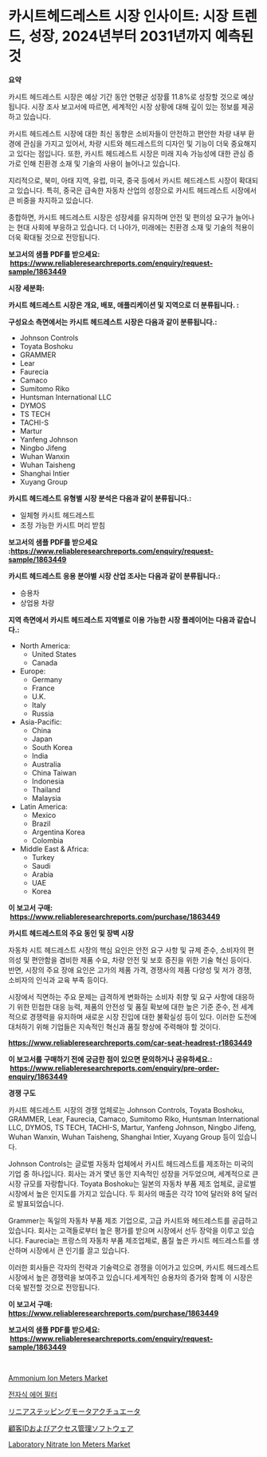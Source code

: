 <p><h1>카시트헤드레스트 시장 인사이트: 시장 트렌드, 성장, 2024년부터 2031년까지 예측된 것</h1></p><p><strong>요약</strong></p>
<p><p>카시트 헤드레스트 시장은 예상 기간 동안 연평균 성장률 11.8%로 성장할 것으로 예상됩니다. 시장 조사 보고서에 따르면, 세계적인 시장 상황에 대해 깊이 있는 정보를 제공하고 있습니다.</p><p>카시트 헤드레스트 시장에 대한 최신 동향은 소비자들이 안전하고 편안한 차량 내부 환경에 관심을 가지고 있어서, 차량 시트와 헤드레스트의 디자인 및 기능이 더욱 중요해지고 있다는 점입니다. 또한, 카시트 헤드레스트 시장은 미래 지속 가능성에 대한 관심 증가로 인해 친환경 소재 및 기술의 사용이 늘어나고 있습니다.</p><p>지리적으로, 북미, 아태 지역, 유럽, 미국, 중국 등에서 카시트 헤드레스트 시장이 확대되고 있습니다. 특히, 중국은 급속한 자동차 산업의 성장으로 카시트 헤드레스트 시장에서 큰 비중을 차지하고 있습니다.</p><p>종합하면, 카시트 헤드레스트 시장은 성장세를 유지하며 안전 및 편의성 요구가 늘어나는 현대 사회에 부응하고 있습니다. 더 나아가, 미래에는 친환경 소재 및 기술의 적용이 더욱 확대될 것으로 전망됩니다.</p></p>
<p><strong>보고서의 샘플 PDF를 받으세요: &nbsp;<a href="https://www.reliableresearchreports.com/enquiry/request-sample/1863449">https://www.reliableresearchreports.com/enquiry/request-sample/1863449</a></strong></p>
<p><strong>시장 세분화:</strong></p>
<p><strong> 카시트 헤드레스트 시장은 개요, 배포, 애플리케이션 및 지역으로 더 분류됩니다. :</strong></p>
<p><strong>구성요소 측면에서는 카시트 헤드레스트 시장은 다음과 같이 분류됩니다.:</strong></p>
<p><ul><li>Johnson Controls</li><li>Toyata Boshoku</li><li>GRAMMER</li><li>Lear</li><li>Faurecia</li><li>Camaco</li><li>Sumitomo Riko</li><li>Huntsman International LLC</li><li>DYMOS</li><li>TS TECH</li><li>TACHI-S</li><li>Martur</li><li>Yanfeng Johnson</li><li>Ningbo Jifeng</li><li>Wuhan Wanxin</li><li>Wuhan Taisheng</li><li>Shanghai Intier</li><li>Xuyang Group</li></ul></p>
<p><strong> 카시트 헤드레스트 유형별 시장 분석은 다음과 같이 분류됩니다.:</strong></p>
<p><ul><li>일체형 카시트 헤드레스트</li><li>조정 가능한 카시트 머리 받침</li></ul></p>
<p><strong>보고서의 샘플 PDF를 받으세요 :<a href="https://www.reliableresearchreports.com/enquiry/request-sample/1863449">https://www.reliableresearchreports.com/enquiry/request-sample/1863449</a></strong></p>
<p><strong> 카시트 헤드레스트 응용 분야별 시장 산업 조사는 다음과 같이 분류됩니다.:</strong></p>
<p><ul><li>승용차</li><li>상업용 차량</li></ul></p>
<p><strong>지역 측면에서 카시트 헤드레스트 지역별로 이용 가능한 시장 플레이어는 다음과 같습니다.:</strong></p>
<p><ul>
    <li>
        North America:
        <ul>
            <li>United States</li>
            <li>Canada</li>
        </ul>
    </li>
    <li>
        Europe:
        <ul>
            <li>Germany</li>
            <li>France</li>
            <li>U.K.</li>
            <li>Italy</li>
            <li>Russia</li>
        </ul>
    </li>
    <li>
        Asia-Pacific:
        <ul>
            <li>China</li>
            <li>Japan</li>
            <li>South Korea</li>
            <li>India</li>
            <li>Australia</li>
            <li>China Taiwan</li>
            <li>Indonesia</li>
            <li>Thailand</li>
            <li>Malaysia</li>
        </ul>
    </li>
    <li>
        Latin America:
        <ul>
            <li>Mexico</li>
            <li>Brazil</li>
            <li>Argentina Korea</li>
            <li>Colombia</li>
        </ul>
    </li>
    <li>
        Middle East & Africa:
        <ul>
            <li>Turkey</li>
            <li>Saudi</li>
            <li>Arabia</li>
            <li>UAE</li>
            <li>Korea</li>
        </ul>
    </li>
    </ul></p>
<p><strong>이 보고서 구매: &nbsp;<a href="https://www.reliableresearchreports.com/purchase/1863449">https://www.reliableresearchreports.com/purchase/1863449</a></strong></p>
<p><strong>카시트 헤드레스트의 주요 동인 및 장벽 시장</strong></p>
<p><p>자동차 시트 헤드레스트 시장의 핵심 요인은 안전 요구 사항 및 규제 준수, 소비자의 편의성 및 편안함을 겸비한 제품 수요, 차량 안전 및 보호 증진을 위한 기술 혁신 등이다. 반면, 시장의 주요 장애 요인은 고가의 제품 가격, 경쟁사의 제품 다양성 및 저가 경쟁, 소비자의 인식과 교육 부족 등이다.</p><p>시장에서 직면하는 주요 문제는 급격하게 변화하는 소비자 취향 및 요구 사항에 대응하기 위한 민첩한 대응 능력, 제품의 안전성 및 품질 확보에 대한 높은 기준 준수, 전 세계적으로 경쟁력을 유지하며 새로운 시장 진입에 대한 불확실성 등이 있다. 이러한 도전에 대처하기 위해 기업들은 지속적인 혁신과 품질 향상에 주력해야 할 것이다.</p></p>
<p><strong><a href="https://www.reliableresearchreports.com/car-seat-headrest-r1863449">https://www.reliableresearchreports.com/car-seat-headrest-r1863449</a></strong></p>
<p><strong>이 보고서를 구매하기 전에 궁금한 점이 있으면 문의하거나 공유하세요.: &nbsp;<a href="https://www.reliableresearchreports.com/enquiry/pre-order-enquiry/1863449">https://www.reliableresearchreports.com/enquiry/pre-order-enquiry/1863449</a></strong></p>
<p><strong>경쟁 구도</strong></p>
<p><p>카시트 헤드레스트 시장의 경쟁 업체로는 Johnson Controls, Toyata Boshoku, GRAMMER, Lear, Faurecia, Camaco, Sumitomo Riko, Huntsman International LLC, DYMOS, TS TECH, TACHI-S, Martur, Yanfeng Johnson, Ningbo Jifeng, Wuhan Wanxin, Wuhan Taisheng, Shanghai Intier, Xuyang Group 등이 있습니다.</p><p>Johnson Controls는 글로벌 자동차 업체에서 카시트 헤드레스트를 제조하는 미국의 기업 중 하나입니다. 회사는 과거 몇년 동안 지속적인 성장을 거두었으며, 세계적으로 큰 시장 규모를 자랑합니다. Toyata Boshoku는 일본의 자동차 부품 제조 업체로, 글로벌 시장에서 높은 인지도를 가지고 있습니다. 두 회사의 매출은 각각 10억 달러와 8억 달러로 발표되었습니다.</p><p>Grammer는 독일의 자동차 부품 제조 기업으로, 고급 카시트와 헤드레스트를 공급하고 있습니다. 회사는 고객들로부터 높은 평가를 받으며 시장에서 선두 장악을 이루고 있습니다. Faurecia는 프랑스의 자동차 부품 제조업체로, 품질 높은 카시트 헤드레스트를 생산하며 시장에서 큰 인기를 끌고 있습니다.</p><p>이러한 회사들은 각자의 전략과 기술력으로 경쟁을 이어가고 있으며, 카시트 헤드레스트 시장에서 높은 경쟁력을 보여주고 있습니다.세계적인 승용차의 증가와 함께 이 시장은 더욱 발전할 것으로 전망됩니다.</p></p>
<p><strong>이 보고서 구매: &nbsp; <a href="https://www.reliableresearchreports.com/purchase/1863449">https://www.reliableresearchreports.com/purchase/1863449</a></strong></p>
<p><strong>보고서의 샘플 PDF를 받으세요: &nbsp;<a href="https://www.reliableresearchreports.com/enquiry/request-sample/1863449">https://www.reliableresearchreports.com/enquiry/request-sample/1863449</a></strong><strong></strong></p>
<p>&nbsp;</p>
<p><p><a href="https://github.com/nathandecarvalho/Market-Research-Report-List-3/blob/main/ammonium-ion-meters-market.md">Ammonium Ion Meters Market</a></p><p><a href="https://medium.com/@crumbles67678/%EC%A0%84%EC%9E%90-%EA%B3%B5%EA%B8%B0-%ED%95%84%ED%84%B0-%EC%8B%9C%EC%9E%A5-%EB%8F%99%ED%96%A5-%EB%B0%8F-%EC%8B%9C%EC%9E%A5-%EB%B6%84%EC%84%9D%EC%9D%B4-2024-2031%EB%85%84-%EA%B8%B0%EA%B0%84%EC%9D%84-%EC%9C%84%ED%95%B4-%EC%98%88%EC%B8%A1%EB%90%A9%EB%8B%88%EB%8B%A4-c25f0c4f649b">전자식 에어 필터</a></p><p><a href="https://medium.com/@jacksonwiza1924/2031%E5%B9%B4%E3%81%BE%E3%81%A7%E3%81%AE%E6%9C%9F%E9%96%93%E3%81%AB%E4%BA%88%E6%B8%AC%E3%81%95%E3%82%8C%E3%81%9F%E3%83%AA%E3%83%8B%E3%82%A2%E3%82%B9%E3%83%86%E3%83%83%E3%83%91%E3%83%BC%E3%83%A2%E3%83%BC%E3%82%BF%E3%83%BC%E3%82%A2%E3%82%AF%E3%83%81%E3%83%A5%E3%82%A8%E3%83%BC%E3%82%BF%E3%83%BC%E3%81%AE%E5%B8%82%E5%A0%B4%E5%88%86%E6%9E%90%E3%81%A8%E3%82%B5%E3%82%A4%E3%82%BA-d16018add459">リニアステッピングモータアクチュエータ</a></p><p><a href="https://github.com/DemarcusKuhlman/Market-Research-Report-List-1/blob/main/176729845208.md">顧客IDおよびアクセス管理ソフトウェア</a></p><p><a href="https://github.com/julyju69/Market-Research-Report-List-3/blob/main/laboratory-nitrate-ion-meters-market.md">Laboratory Nitrate Ion Meters Market</a></p></p>